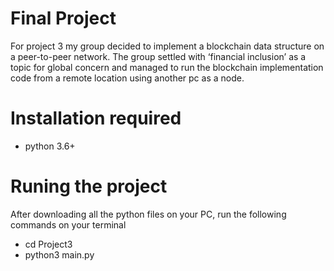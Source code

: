 # Final Project

For project 3 my group decided to implement a blockchain data structure on a peer-to-peer network. The group settled with ‘financial inclusion’ as a topic for global concern and managed to run the blockchain implementation code from a remote location using another pc as a node.

# Installation required

- python 3.6+

# Runing the project

After downloading all the python files on your PC, run the following commands on your terminal

- cd Project3
- python3 main.py
